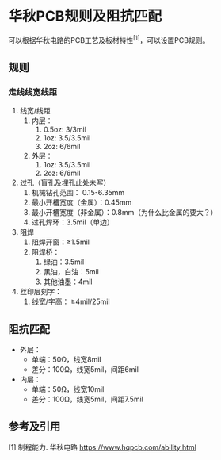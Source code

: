 # 华秋PCB规则及阻抗匹配

可以根据华秋电路的PCB工艺及板材特性<sup>[1]</sup>，可以设置PCB规则。

## 规则

### 走线线宽线距

1. 线宽/线距
   1. 内层：
      1. 0.5oz: 3/3mil
      2. 1oz: 3.5/3.5mil
      3. 2oz: 6/6mil
   2. 外层：
      1. 1oz: 3.5/3.5mil
      2. 2oz: 6/6mil
2. 过孔（盲孔及埋孔此处未写）
   1. 机械钻孔范围： 0.15-6.35mm
   2. 最小开槽宽度（金属）：0.45mm
   3. 最小开槽宽度（非金属）：0.8mm（为什么比金属的要大？）
   4. 过孔焊环：3.5mil（单边）
3. 阻焊
   1. 阻焊开窗：≥1.5mil
   2. 阻焊桥：
      1. 绿油：3.5mil
      2. 黑油，白油：5mil
      3. 其他油墨：4mil
4. 丝印层刻字：
   1. 线宽/字高： ≥4mil/25mil

## 阻抗匹配

- 外层：
  - 单端：50Ω，线宽8mil
  - 差分：100Ω，线宽5mil，间距6mil
- 内层：
  - 单端：50Ω，线宽10mil
  - 差分：100Ω，线宽5mil，间距7.5mil

## 参考及引用

[1] 制程能力. 华秋电路 <https://www.hqpcb.com/ability.html>
